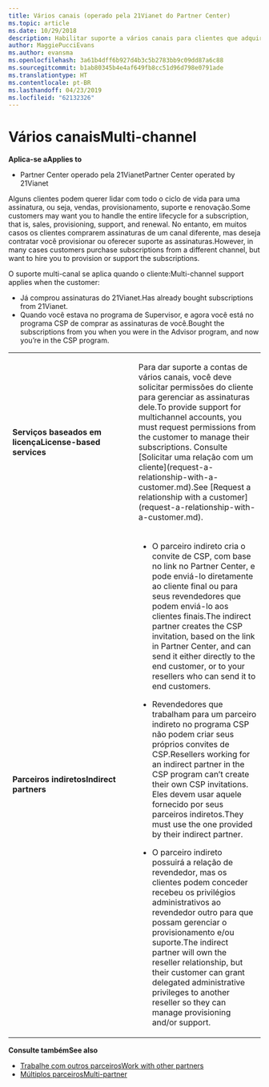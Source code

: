 ```yaml
---
title: Vários canais (operado pela 21Vianet do Partner Center)
ms.topic: article
ms.date: 10/29/2018
description: Habilitar suporte a vários canais para clientes que adquiriram assinaturas por meio de outros canais, mas deseja contratar você provisionar ou a assinatura de suporte.
author: MaggiePucciEvans
ms.author: evansma
ms.openlocfilehash: 3a61b4dff6b927d4b3c5b2783bb9c09dd87a6c88
ms.sourcegitcommit: b1ab80345b4e4af649fb8cc51d96d798e0791ade
ms.translationtype: HT
ms.contentlocale: pt-BR
ms.lasthandoff: 04/23/2019
ms.locfileid: "62132326"
---
```

# <a name="multi-channel"></a><span data-ttu-id="91e4f-103">Vários canais</span><span class="sxs-lookup"><span data-stu-id="91e4f-103">Multi-channel</span></span>

<span data-ttu-id="91e4f-104">**Aplica-se a**</span><span class="sxs-lookup"><span data-stu-id="91e4f-104">**Applies to**</span></span>

-   <span data-ttu-id="91e4f-105">Partner Center operado pela 21Vianet</span><span class="sxs-lookup"><span data-stu-id="91e4f-105">Partner Center operated by 21Vianet</span></span>

<span data-ttu-id="91e4f-106">Alguns clientes podem querer lidar com todo o ciclo de vida para uma assinatura, ou seja, vendas, provisionamento, suporte e renovação.</span><span class="sxs-lookup"><span data-stu-id="91e4f-106">Some customers may want you to handle the entire lifecycle for a subscription, that is, sales, provisioning, support, and renewal.</span></span> <span data-ttu-id="91e4f-107">No entanto, em muitos casos os clientes comprarem assinaturas de um canal diferente, mas deseja contratar você provisionar ou oferecer suporte as assinaturas.</span><span class="sxs-lookup"><span data-stu-id="91e4f-107">However, in many cases customers purchase subscriptions from a different channel, but want to hire you to provision or support the subscriptions.</span></span>

<span data-ttu-id="91e4f-108">O suporte multi-canal se aplica quando o cliente:</span><span class="sxs-lookup"><span data-stu-id="91e4f-108">Multi-channel support applies when the customer:</span></span>

-   <span data-ttu-id="91e4f-109">Já comprou assinaturas do 21Vianet.</span><span class="sxs-lookup"><span data-stu-id="91e4f-109">Has already bought subscriptions from 21Vianet.</span></span> 
-   <span data-ttu-id="91e4f-110">Quando você estava no programa de Supervisor, e agora você está no programa CSP de comprar as assinaturas de você.</span><span class="sxs-lookup"><span data-stu-id="91e4f-110">Bought the subscriptions from you when you were in the Advisor program, and now you’re in the CSP program.</span></span>

<table>
<colgroup>
<col width="50%" />
<col width="50%" />
</colgroup>
<tbody>
<tr class="odd">
<td><p><span data-ttu-id="91e4f-111"><strong>Serviços baseados em licença</strong></span><span class="sxs-lookup"><span data-stu-id="91e4f-111"><strong>License-based services</strong></span></span></p></td>
<td><p><span data-ttu-id="91e4f-112">Para dar suporte a contas de vários canais, você deve solicitar permissões do cliente para gerenciar as assinaturas dele.</span><span class="sxs-lookup"><span data-stu-id="91e4f-112">To provide support for multichannel accounts, you must request permissions from the customer to manage their subscriptions.</span></span> <span data-ttu-id="91e4f-113">Consulte [Solicitar uma relação com um cliente](request-a-relationship-with-a-customer.md).</span><span class="sxs-lookup"><span data-stu-id="91e4f-113">See [Request a relationship with a customer](request-a-relationship-with-a-customer.md).</span></span></p></td>
</tr>
<tr class="odd">
<td><p><span data-ttu-id="91e4f-114"><strong>Parceiros indiretos</strong></span><span class="sxs-lookup"><span data-stu-id="91e4f-114"><strong>Indirect partners</strong></span></span></p></td>
<td><ul>
<li><p><span data-ttu-id="91e4f-115">O parceiro indireto cria o convite de CSP, com base no link no Partner Center, e pode enviá-lo diretamente ao cliente final ou para seus revendedores que podem enviá-lo aos clientes finais.</span><span class="sxs-lookup"><span data-stu-id="91e4f-115">The indirect partner creates the CSP invitation, based on the link in Partner Center, and can send it either directly to the end customer, or to your resellers who can send it to end customers.</span></span></p></li>
<li><p><span data-ttu-id="91e4f-116">Revendedores que trabalham para um parceiro indireto no programa CSP não podem criar seus próprios convites de CSP.</span><span class="sxs-lookup"><span data-stu-id="91e4f-116">Resellers working for an indirect partner in the CSP program can’t create their own CSP invitations.</span></span> <span data-ttu-id="91e4f-117">Eles devem usar aquele fornecido por seus parceiros indiretos.</span><span class="sxs-lookup"><span data-stu-id="91e4f-117">They must use the one provided by their indirect partner.</span></span></p></li>
<li><p><span data-ttu-id="91e4f-118">O parceiro indireto possuirá a relação de revendedor, mas os clientes podem conceder recebeu os privilégios administrativos ao revendedor outro para que possam gerenciar o provisionamento e/ou suporte.</span><span class="sxs-lookup"><span data-stu-id="91e4f-118">The indirect partner will own the reseller relationship, but their customer can grant delegated administrative privileges to another reseller so they can manage provisioning and/or support.</span></span></p></li>
</ul></td>
</tr>
</tbody>
</table>

<span data-ttu-id="91e4f-119">**Consulte também**</span><span class="sxs-lookup"><span data-stu-id="91e4f-119">**See also**</span></span>

-   [<span data-ttu-id="91e4f-120">Trabalhe com outros parceiros</span><span class="sxs-lookup"><span data-stu-id="91e4f-120">Work with other partners</span></span>](work-with-other-partners.md)
-   [<span data-ttu-id="91e4f-121">Múltiplos parceiros</span><span class="sxs-lookup"><span data-stu-id="91e4f-121">Multi-partner</span></span>](multipartner.md)
 

 

 




